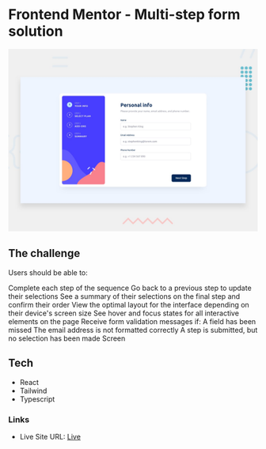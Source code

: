 # Frontend Mentor - Multi-step form solution

![Image preview](./design/desktop-preview.jpg)

## The challenge

Users should be able to:

Complete each step of the sequence
Go back to a previous step to update their selections
See a summary of their selections on the final step and confirm their order
View the optimal layout for the interface depending on their device's screen size
See hover and focus states for all interactive elements on the page
Receive form validation messages if:
A field has been missed
The email address is not formatted correctly
A step is submitted, but no selection has been made
Screen

## Tech

- React
- Tailwind
- Typescript

### Links

- Live Site URL: [Live](https://grzegorzbanaszak.github.io/multi-step-form/)

